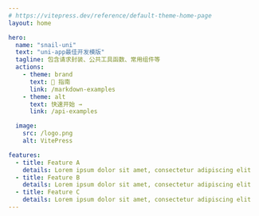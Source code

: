 ```yaml
---
# https://vitepress.dev/reference/default-theme-home-page
layout: home

hero:
  name: "snail-uni"
  text: "uni-app最佳开发模版"
  tagline: 包含请求封装、公共工具函数、常用组件等
  actions:
    - theme: brand
      text: 🎉 指南
      link: /markdown-examples
    - theme: alt
      text: 快速开始 →
      link: /api-examples

  image:
    src: /logo.png
    alt: VitePress

features:
  - title: Feature A
    details: Lorem ipsum dolor sit amet, consectetur adipiscing elit
  - title: Feature B
    details: Lorem ipsum dolor sit amet, consectetur adipiscing elit
  - title: Feature C
    details: Lorem ipsum dolor sit amet, consectetur adipiscing elit
---
```


